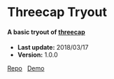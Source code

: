 # Threecap Tryout

#### A basic tryout of [threecap](https://github.com/jbaicoianu/threecap)

+ __Last update:__  2018/03/17
+ __Version:__      1.0.0

[Repo](https://github.com/richplastow/threecap-tryout) &nbsp;
[Demo](http://richplastow.com/threecap-tryout/)  

